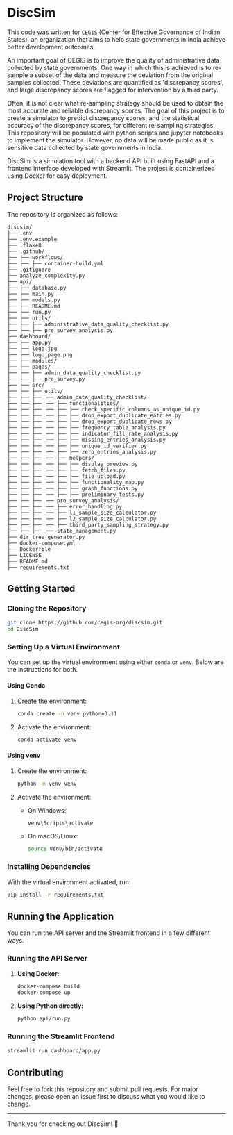 # DiscSim

This code was written for [`CEGIS`](https://www.cegis.org/) (Center for Effective Governance of Indian States), an organization that aims to help state governments in India achieve better development outcomes.

An important goal of CEGIS is to improve the quality of administrative data collected by state governments. One way in which this is achieved is to re-sample a subset of the data and measure the deviation from the original samples collected. These deviations are quantified as 'discrepancy scores', and large discrepancy scores are flagged for intervention by a third party.

Often, it is not clear what re-sampling strategy should be used to obtain the most accurate and reliable discrepancy scores. The goal of this project is to create a simulator to predict discrepancy scores, and the statistical accuracy of the discrepancy scores, for different re-sampling strategies. This repository will be populated with python scripts and jupyter notebooks to implement the simulator. However, no data will be made public as it is sensitive data collected by state governments in India.

DiscSim is a simulation tool with a backend API built using FastAPI and a frontend interface developed with Streamlit. The project is containerized using Docker for easy deployment.

## Project Structure

The repository is organized as follows:

```
discsim/
├── .env
├── .env.example
├── .flake8
├── .github/
├── ├── workflows/
├── ├── ├── container-build.yml
├── .gitignore
├── analyze_complexity.py
├── api/
├── ├── database.py
├── ├── main.py
├── ├── models.py
├── ├── README.md
├── ├── run.py
├── ├── utils/
├── ├── ├── administrative_data_quality_checklist.py
├── ├── ├── pre_survey_analysis.py
├── dashboard/
├── ├── app.py
├── ├── logo.jpg
├── ├── logo_page.png
├── ├── modules/
├── ├── pages/
├── ├── ├── admin_data_quality_checklist.py
├── ├── ├── pre_survey.py
├── ├── src/
├── ├── ├── utils/
├── ├── ├── ├── admin_data_quality_checklist/
├── ├── ├── ├── ├── functionalities/
├── ├── ├── ├── ├── ├── check_specific_columns_as_unique_id.py
├── ├── ├── ├── ├── ├── drop_export_duplicate_entries.py
├── ├── ├── ├── ├── ├── drop_export_duplicate_rows.py
├── ├── ├── ├── ├── ├── frequency_table_analysis.py
├── ├── ├── ├── ├── ├── indicator_fill_rate_analysis.py
├── ├── ├── ├── ├── ├── missing_entries_analysis.py
├── ├── ├── ├── ├── ├── unique_id_verifier.py
├── ├── ├── ├── ├── ├── zero_entries_analysis.py
├── ├── ├── ├── ├── helpers/
├── ├── ├── ├── ├── ├── display_preview.py
├── ├── ├── ├── ├── ├── fetch_files.py
├── ├── ├── ├── ├── ├── file_upload.py
├── ├── ├── ├── ├── ├── functionality_map.py
├── ├── ├── ├── ├── ├── graph_functions.py
├── ├── ├── ├── ├── ├── preliminary_tests.py
├── ├── ├── ├── pre_survey_analysis/
├── ├── ├── ├── ├── error_handling.py
├── ├── ├── ├── ├── l1_sample_size_calculator.py
├── ├── ├── ├── ├── l2_sample_size_calculator.py
├── ├── ├── ├── ├── third_party_sampling_strategy.py
├── ├── ├── ├── state_management.py
├── dir_tree_generator.py
├── docker-compose.yml
├── Dockerfile
├── LICENSE
├── README.md
├── requirements.txt
```

## Getting Started

### Cloning the Repository

```bash
git clone https://github.com/cegis-org/discsim.git
cd DiscSim
```

### Setting Up a Virtual Environment

You can set up the virtual environment using either `conda` or `venv`. Below are the instructions for both.

#### Using Conda

1. Create the environment:

   ```bash
   conda create -n venv python=3.11
   ```

2. Activate the environment:

   ```bash
   conda activate venv
   ```

#### Using venv

1. Create the environment:

   ```bash
   python -m venv venv
   ```

2. Activate the environment:

   - On Windows:

     ```bash
     venv\Scripts\activate
     ```

   - On macOS/Linux:

     ```bash
     source venv/bin/activate
     ```

### Installing Dependencies

With the virtual environment activated, run:

```bash
pip install -r requirements.txt
```

## Running the Application

You can run the API server and the Streamlit frontend in a few different ways.

### Running the API Server

1. **Using Docker:**

   ```bash
   docker-compose build
   docker-compose up
   ```

2. **Using Python directly:**

   ```bash
   python api/run.py
   ```

### Running the Streamlit Frontend

```bash
streamlit run dashboard/app.py
```

## Contributing

Feel free to fork this repository and submit pull requests. For major changes, please open an issue first to discuss what you would like to change.

---

Thank you for checking out DiscSim! 🚀

